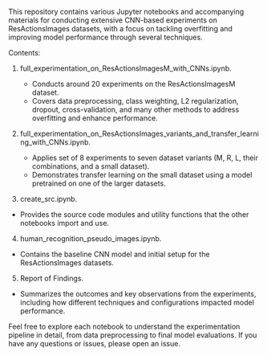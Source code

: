This repository contains various Jupyter notebooks and accompanying materials for conducting extensive CNN-based experiments on ResActionsImages datasets, with a focus on tackling overfitting and improving model performance through several techniques.

Contents:

1) full_experimentation_on_ResActionsImagesM_with_CNNs.ipynb.

   - Conducts around 20 experiments on the ResActionsImagesM dataset.
   - Covers data preprocessing, class weighting, L2 regularization, dropout, cross-validation, and many other methods to address overfitting and enhance performance.

2) full_experimentation_on_ResActionsImages_variants_and_transfer_learning_with_CNNs.ipynb.
   
   - Applies set of 8 experiments to seven dataset variants (M, R, L, their combinations, and a small dataset).
   - Demonstrates transfer learning on the small dataset using a model pretrained on one of the larger datasets.

3) create_src.ipynb.

  - Provides the source code modules and utility functions that the other notebooks import and use.

4) human_recognition_pseudo_images.ipynb.

  - Contains the baseline CNN model and initial setup for the ResActionsImages datasets.

5) Report of Findings.
- Summarizes the outcomes and key observations from the experiments, including how different techniques and configurations impacted model performance.

Feel free to explore each notebook to understand the experimentation pipeline in detail, from data preprocessing to final model evaluations. If you have any questions or issues, please open an issue.
